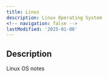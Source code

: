 ```yaml
---
title: Linux
description: Linux Operating System
<!-- navigation: false --> 
lastModified: '2025-01-08'
---
```


## Description

Linux OS notes
